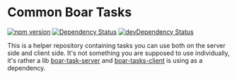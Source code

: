# Common Boar Tasks

[![npm version](https://badge.fury.io/js/boar-tasks-common.svg)](http://badge.fury.io/js/boar-tasks-common)
[![Dependency Status](https://david-dm.org/emartech/boar-tasks-common.svg)](https://david-dm.org/emartech/boar-tasks-common)
[![devDependency Status](https://david-dm.org/emartech/boar-tasks-common/dev-status.svg)](https://david-dm.org/emartech/boar-tasks-common#info=devDependencies)

This is a helper repository containing tasks you can use both on the server side and client side.
It's not something you are supposed to use individually, it's rather a lib [boar-task-server](https://github.com/emartech/boar-tasks-server) and [boar-tasks-client](https://github.com/emartech/boar-tasks-client) is using as a dependency.

